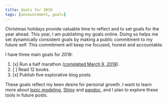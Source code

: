 ```yaml
---
title: Goals for 2019
tags: [announcement, goals]
---
```


Christmas holidays provide valuable time to reflect and to set goals for the year ahead.
This year, I am publishing my goals online.
Doing so helps me set dynamically consistent goals by making a public commitment to my future self.
This commitment will keep me focused, honest and accountable.

I have three main goals for 2019:

1. [x] Run a half marathon ([completed March 9, 2019](https://www.strava.com/activities/2200007192)).
2. [ ] Read 12 books.
3. [x] Publish five explorative blog posts.

These goals reflect my keen desire for personal growth.
I want to learn more about [topic modeling](https://en.wikipedia.org/wiki/Topic_model), [Shiny](https://shiny.rstudio.com) and [pandoc](http://pandoc.org), and I plan to explore these tools in future posts.
